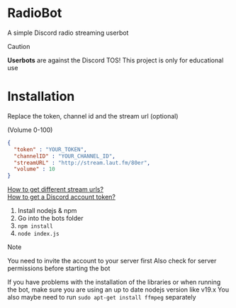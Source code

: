 # RadioBot
A simple Discord radio streaming userbot

> [!CAUTION]
> **Userbots** are against the Discord TOS! This project is only for educational use

# Installation

Replace the token, channel id and the stream url (optional)

(Volume 0-100)
```json
{
  "token" : "YOUR_TOKEN",
  "channelID" : "YOUR_CHANNEL_ID",
  "streamURL" : "http://stream.laut.fm/80er",
  "volume" : 10
}
```
[How to get different stream urls?](https://laut.fm/genres)  
[How to get a Discord account token?](https://linuxhint.com/get-discord-token/)

1. Install nodejs & npm
2. Go into the bots folder
3. `npm install`
4. `node index.js`

> [!NOTE]  
> You need to invite the account to your server first 
> Also check for server permissions before starting the bot


If you have problems with the installation of the libraries or when running the bot, make sure you are using an up to date nodejs version like v19.x
You also maybe need to run `sudo apt-get install ffmpeg` separately

